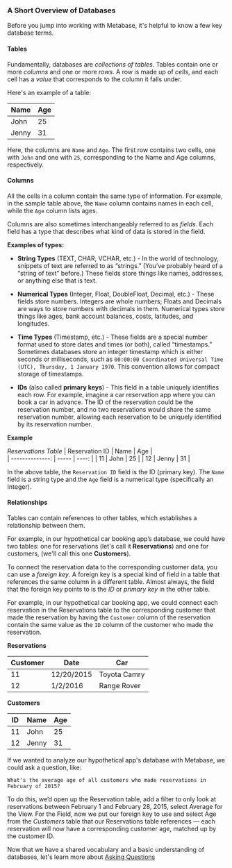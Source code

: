### A Short Overview of Databases
Before you jump into working with Metabase, it's helpful to know a few key database terms. 

#### Tables
Fundamentally, databases are *collections of tables*. Tables contain one or more *columns* and one or more *rows*. A row is made up of *cells*, and each cell has a *value* that corresponds to the column it falls under.  

Here's an example of a table:

| Name  | Age |
| ----- | --- |
| John  | 25  |
| Jenny | 31  |

Here, the columns are `Name` and `Age`. The first row contains two cells, one with `John` and one with `25`, corresponding to the Name and Age columns, respectively.

#### Columns
All the cells in a column contain the same type of information. For example, in the sample table above, the `Name` column contains names in each cell, while the `Age` column lists ages.  

Columns are also sometimes interchangeably referred to as *fields*. Each field has a type that describes what kind of data is stored in the field.


**Examples of types:**

* **String Types** (TEXT, CHAR, VCHAR, etc.)  - In the world of technology, snippets of text are referred to as “strings.” (You’ve probably heard of a “string of text” before.) These fields store things like names, addresses, or anything else that is text.

* **Numerical Types** (Integer, Float, DoubleFloat, Decimal, etc.) - These fields store numbers. Integers are whole numbers; Floats and Decimals are ways to store numbers with decimals in them. Numerical types store things like ages, bank account balances, costs, latitudes, and longitudes. 

* **Time Types** (Timestamp, etc.) - These fields are a special number format used to store dates and times (or both), called “timestamps.” Sometimes databases store an integer timestamp which is either seconds or milliseconds, such as `00:00:00 Coordinated Universal Time (UTC), Thursday, 1 January 1970`. This convention  allows for compact storage of timestamps.
 
* **IDs** (also called **primary keys**) - This field in a table uniquely identifies each row.  For example, imagine a car reservation app where you can book a car in advance. The ID of the reservation could be the reservation number, and no two reservations would share the same reservation number, allowing each reservation to be uniquely identified by its reservation number.

**Example**

*Reservations Table*
| Reservation ID  | Name  | Age   |  
| --------------: | ----- | ----: |
| 11              | John  | 25    |
| 12              | Jenny | 31    |

In the above table, the `Reservation ID` field is the ID (primary key). The `Name` field is a string type and the `Age` field is a numerical type (specifically an Integer).   


#### Relationships
Tables can contain references to other tables, which establishes a relationship between them. 

For example, in our hypothetical car booking app’s database, we could have two tables: one for reservations (let's call it **Reservations**) and one for customers, (we'll call this one **Customers**).  

To connect the reservation data to the corresponding customer data, you can use a *foreign key*.  A foreign key is a special kind of field in a table that references the same column in a different table. Almost always, the field that the foreign key points to is the *ID* or *primary key* in the other table. 
 
For example, in our hypothetical car booking app, we could connect each reservation in the Reservations table to the corresponding customer that made the reservation by having the `Customer` column of the reservation contain the same value as the `ID` column of the customer who made the reservation.

**Reservations**

| Customer | Date | Car | 
| ---- | --- | --- | 
| 11 | 12/20/2015 | Toyota Camry |
| 12 | 1/2/2016 | Range Rover |


**Customers**

| ID | Name| Age |  
| ---- | --- | --- |
| 11| John | 25 |
| 12| Jenny | 31 |

If we wanted to analyze our hypothetical app's database with Metabase, we could ask a question, like: 

    What's the average age of all customers who made reservations in February of 2015?
    
To do this, we’d open up the Reservation table, add a filter to only look at reservations between February 1 and February 28, 2015, select Average for the View. For the Field, now we put our foreign key to use and select Age from the *Customers* table that our Reservations table references — each reservation will now have a corresponding customer age, matched up by the customer ID.

Now that we have a shared vocabulary and a basic understanding of databases, let's learn more about [Asking Questions](03-asking-questions.md)